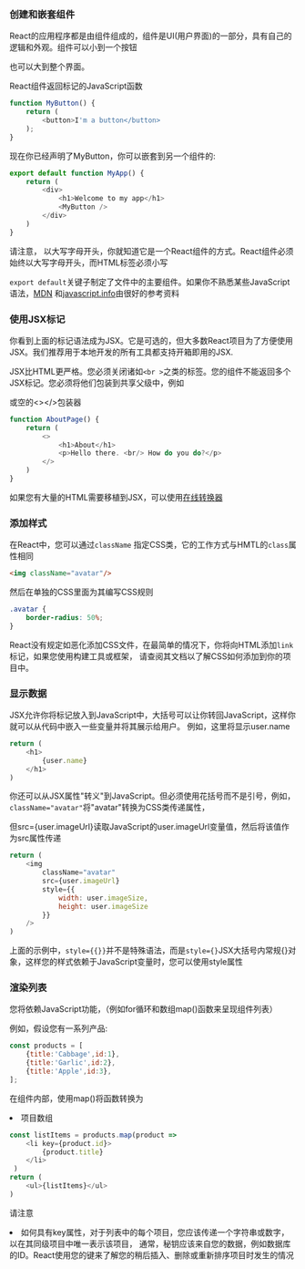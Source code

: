 ### 创建和嵌套组件

React的应用程序都是由组件组成的，组件是UI(用户界面)的一部分，具有自己的逻辑和外观。组件可以小到一个按钮

也可以大到整个界面。

React组件返回标记的JavaScript函数

```javascript
function MyButton() {
    return (
        <button>I'm a button</button>
    );
}
```

现在你已经声明了MyButton，你可以嵌套到另一个组件的:

```javascript
export default function MyApp() {
    return (
        <div>
            <h1>Welcome to my app</h1>
            <MyButton />
        </div>
    )
}
```

请注意，</Mybutton> 以大写字母开头，你就知道它是一个React组件的方式。React组件必须始终以大写字母开头，而HTML标签必须小写

`export default`关键子制定了文件中的主要组件。如果你不熟悉某些JavaScript语法，[MDN](https://developer.mozilla.org/en-US/docs/Web/JavaScript/Reference/Statements/export) 和[javascript.info](https://javascript.info/import-export)由很好的参考资料


### 使用JSX标记
你看到上面的标记语法成为JSX。它是可选的，但大多数React项目为了方便使用JSX。我们推荐用于本地开发的所有工具都支持开箱即用的JSX.

JSX比HTML更严格。您必须关闭诸如`<br >`之类的标签。您的组件不能返回多个JSX标记。您必须将他们包装到共享父级中，例如<div></div>
或空的<></>包装器

```javascript
function AboutPage() {
    return (
        <>
            <h1>About</h1>
            <p>Hello there. <br/> How do you do?</p>
        </>
    )
}
```
如果您有大量的HTML需要移植到JSX，可以使用[在线转换器](https://transform.tools/html-to-jsx)

### 添加样式
在React中，您可以通过`className` 指定CSS类，它的工作方式与HMTL的`class`属性相同

```html
<img className="avatar"/>
```

然后在单独的CSS里面为其编写CSS规则

```css
.avatar {
    border-radius: 50%;
}
```

React没有规定如恶化添加CSS文件，在最简单的情况下，你将向HTML添加`link`标记，如果您使用构建工具或框架，
请查阅其文档以了解CSS如何添加到你的项目中。

### 显示数据
JSX允许你将标记放入到JavaScript中，大括号可以让你转回JavaScript，这样你就可以从代码中嵌入一些变量并将其展示给用户。
例如，这里将显示user.name

```javascript
return (
    <h1>
        {user.name}
    </h1>
)
```

你还可以从JSX属性"转义"到JavaScript。但必须使用花括号而不是引号，例如，`className="avatar"`将"avatar"转换为CSS类传递属性，

但src={user.imageUrl}读取JavaScript的user.imageUrl变量值，然后将该值作为src属性传递

```javascript
return (
    <img
        className="avatar"
        src={user.imageUrl}
        style={{
            width: user.imageSize,
            height: user.imageSize
        }}
    />
)
```

上面的示例中，`style={{}}`并不是特殊语法，而是`style={}`JSX大括号内常规{}对象，这样您的样式依赖于JavaScript变量时，您可以使用style属性

### 渲染列表

您将依赖JavaScript功能，（例如for循环和数组map()函数来呈现组件列表）

例如，假设您有一系列产品:

```javascript
const products = [
    {title:'Cabbage',id:1},
    {title:'Garlic',id:2},
    {title:'Apple',id:3},
];
```

在组件内部，使用map()将函数转换为<li>项目数组

```javascript
const listItems = products.map(product =>
    <li key={product.id}>
        {product.title}
    </li>    
 )
return (
    <ul>{listItems}</ul>
)
```

请注意<li>如何具有key属性，对于列表中的每个项目，您应该传递一个字符串或数字，以在其同级项目中唯一表示该项目，
通常，秘钥应该来自您的数据，例如数据库的ID。React使用您的键来了解您的稍后插入、删除或重新排序项目时发生的情况